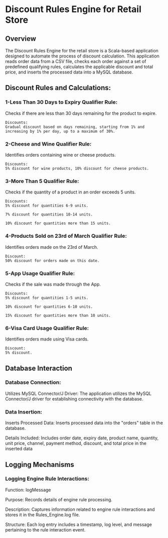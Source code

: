 # Discount Rules Engine for Retail Store

##  Overview
The Discount Rules Engine for the retail store is a Scala-based application designed to automate the process of discount calculation. This application reads order data from a CSV file, checks each order against a set of predefined qualifying rules, calculates the applicable discount and total price, and inserts the processed data into a MySQL database.

## Discount Rules and Calculations:

### 1-Less Than 30 Days to Expiry Qualifier Rule:
 Checks if there are less than 30 days remaining for the product to expire.
 
    Discounts:
    Gradual discount based on days remaining, starting from 1% and increasing by 1% per day, up to a maximum of 30%.
    
### 2-Cheese and Wine Qualifier Rule:
 Identifies orders containing wine or cheese products.
 
    Discounts:
    5% discount for wine products, 10% discount for cheese products.

### 3-More Than 5 Qualifier Rule:
 Checks if the quantity of a product in an order exceeds 5 units.
 
    Discounts:
    5% discount for quantities 6-9 units.
    
    7% discount for quantities 10-14 units.
    
    10% discount for quantities more than 15 units.

### 4-Products Sold on 23rd of March Qualifier Rule:
 Identifies orders made on the 23rd of March.
 
    Discount:
    50% discount for orders made on this date.

### 5-App Usage Qualifier Rule:
 Checks if the sale was made through the App.
 
    Discounts:
    5% discount for quantities 1-5 units.
  
    10% discount for quantities 6-10 units.
    
    15% discount for quantities more than 10 units.

### 6-Visa Card Usage Qualifier Rule:
 Identifies orders made using Visa cards.
 
    Discount:
    5% discount.


## Database Interaction
### Database Connection:
   Utilizes MySQL Connector/J Driver: The application utilizes the MySQL Connector/J driver for establishing connectivity with the database.

### Data Insertion:

   Inserts Processed Data: Inserts processed data into the "orders" table in the database.
  
   Details Included: Includes order date, expiry date, product name, quantity, unit price, channel, payment method, discount, and total price in the inserted data

## Logging Mechanisms

### Logging Engine Rule Interactions:

   Function: logMessage
  
   Purpose: Records details of engine rule processing.
  
   Description: Captures information related to engine rule interactions and stores it in the Rules_Engine.log file.
  
   Structure: Each log entry includes a timestamp, log level, and message pertaining to the rule interaction event.

